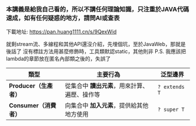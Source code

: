 ### 本講義是給我自己看的，所以不講任何理論知識，只注重於JAVA代碼速成，如有任何疑惑的地方，請問AI或查表
下載地址:
https://pan.huang1111.cn/s/9QexWid

就剩stream流、多線程和其他API還沒介紹，先埋個坑，至於JavaWeb，那就是後話了
沒有標註方法用甚麼修飾時，工具類默認static，其他則非
P.S. 我應該把lambda的章節放在匿名內部類之後的，失誤了

| 類型 | 主要行為 | 泛型邊界 |
|------|-----------|-----------|
| **Producer（生產者）** | 從集合中 **讀出元素**，用來計算、遍歷、操作等 | `? extends T` |
| **Consumer（消費者）** | 向集合中 **加入元素**，提供給其他地方使用 | `? super T` |
